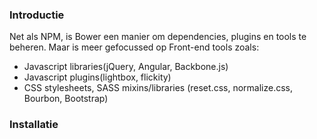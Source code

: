 ### Introductie

Net als NPM, is Bower een manier om dependencies, plugins en tools te beheren. Maar is meer gefocussed op Front-end tools zoals:
- Javascript libraries(jQuery, Angular, Backbone.js)
- Javascript plugins(lightbox, flickity)
- CSS stylesheets, SASS mixins/libraries (reset.css, normalize.css, Bourbon, Bootstrap)

### Installatie
